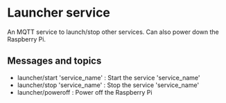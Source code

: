 # Launcher service

An MQTT service to launch/stop other services.
Can also power down the Raspberry Pi.

## Messages and topics

- launcher/start 'service_name' : Start the service 'service_name'
- launcher/stop 'service_name' : Stop the service 'service_name'
- launcher/poweroff : Power off the Raspberry Pi
